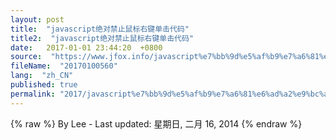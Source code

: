 ```yaml
---
layout: post
title:  "javascript绝对禁止鼠标右键单击代码"
title2:  "javascript绝对禁止鼠标右键单击代码"
date:   2017-01-01 23:44:20  +0800
source:  "https://www.jfox.info/javascript%e7%bb%9d%e5%af%b9%e7%a6%81%e6%ad%a2%e9%bc%a0%e6%a0%87%e5%8f%b3%e9%94%ae%e5%8d%95%e5%87%bb%e4%bb%a3%e7%a0%81.html"
fileName:  "20170100560"
lang:  "zh_CN"
published: true
permalink: "2017/javascript%e7%bb%9d%e5%af%b9%e7%a6%81%e6%ad%a2%e9%bc%a0%e6%a0%87%e5%8f%b3%e9%94%ae%e5%8d%95%e5%87%bb%e4%bb%a3%e7%a0%81.html"
---
```

{% raw %}
By Lee - Last updated: 星期日, 二月 16, 2014
{% endraw %}
